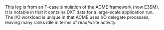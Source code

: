 This log is from an F-case simulation of the ACME framework (now E3SM). It is notable in that it contains DXT data for a large-scale application run. The I/O workload is unique in that ACME uses I/O delegate processes, leaving many ranks idle in terms of read/write activity.
